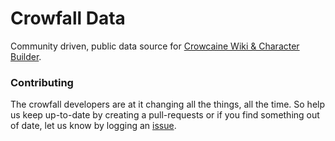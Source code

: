 # Crowfall Data

Community driven, public data source for [Crowcaine Wiki & Character Builder](https://crowcaine.wiki/wiki).

### Contributing

The crowfall developers are at it changing all the things, all the time. So help us keep up-to-date by creating a pull-requests or if you find something out of date, let us know by logging an [issue](https://github.com/filaraujo/crowfall-data/issues/new/choose).
